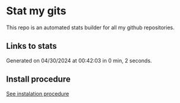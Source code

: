 # Stat my gits

This repo is an automated stats builder for all my github repositories.

## Links to stats


Generated on 04/30/2024 at 00:42:03 in 0 min, 2 seconds.

## Install procedure

[See instalation procedure](./src/install.md)
